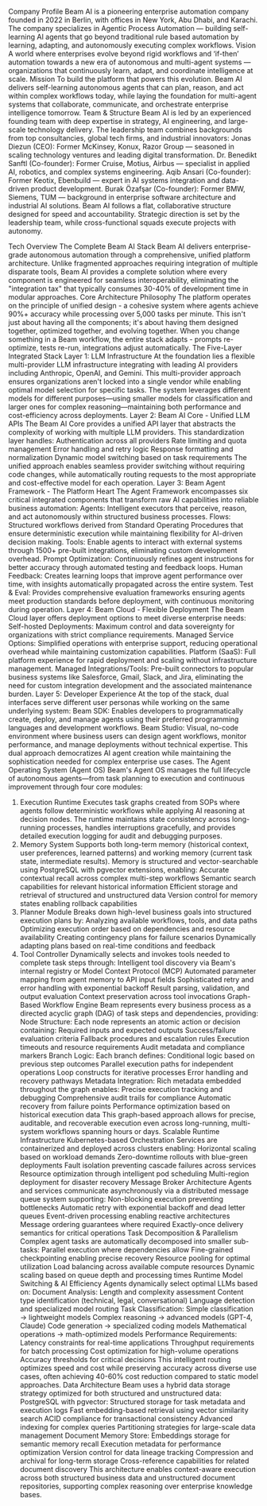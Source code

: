 Company Profile
Beam AI is a pioneering enterprise automation company founded in 2022 in Berlin, with offices in New York, Abu Dhabi, and Karachi. The company specializes in Agentic Process Automation — building self-learning AI agents that go beyond traditional rule based automation by learning, adapting, and autonomously executing complex workflows.
Vision
A world where enterprises evolve beyond rigid workflows and ‘if-then’ automation towards a new era of autonomous and multi-agent systems — organizations that continuously learn, adapt, and coordinate intelligence at scale.
Mission
To build the platform that powers this evolution. Beam AI delivers self-learning autonomous agents that can plan, reason, and act within complex workflows today, while laying the foundation for multi-agent systems that collaborate, communicate, and orchestrate enterprise intelligence tomorrow.
Team & Structure
Beam AI is led by an experienced founding team with deep expertise in strategy, AI engineering, and large-scale technology delivery. The leadership team combines backgrounds from top consultancies, global tech firms, and industrial innovators:
Jonas Diezun (CEO): Former McKinsey, Konux, Razor Group — seasoned in scaling technology ventures and leading digital transformation.
Dr. Benedikt Sanftl (Co-founder): Former Cruise, Motius, Airbus — specialist in applied AI, robotics, and complex systems engineering.
Aqib Ansari (Co-founder): Former Keotix, Ebenbuild — expert in AI systems integration and data-driven product development.
Burak Özafşar (Co-founder): Former BMW, Siemens, TUM — background in enterprise software architecture and industrial AI solutions.
Beam AI follows a flat, collaborative structure designed for speed and accountability. Strategic direction is set by the leadership team, while cross-functional squads execute projects with autonomy. 

Tech Overview
The Complete Beam AI Stack
Beam AI delivers enterprise-grade autonomous automation through a comprehensive, unified platform architecture. Unlike fragmented approaches requiring integration of multiple disparate tools, Beam AI provides a complete solution where every component is engineered for seamless interoperability, eliminating the "integration tax" that typically consumes 30-40% of development time in modular approaches.
Core Architecture Philosophy
The platform operates on the principle of unified design - a cohesive system where agents achieve 90%+ accuracy while processing over 5,000 tasks per minute. This isn't just about having all the components; it's about having them designed together, optimized together, and evolving together. When you change something in a Beam workflow, the entire stack adapts - prompts re-optimize, tests re-run, integrations adjust automatically.
The Five-Layer Integrated Stack
Layer 1: LLM Infrastructure At the foundation lies a flexible multi-provider LLM infrastructure integrating with leading AI providers including Anthropic, OpenAI, and Gemini. This multi-provider approach ensures organizations aren't locked into a single vendor while enabling optimal model selection for specific tasks. The system leverages different models for different purposes—using smaller models for classification and larger ones for complex reasoning—maintaining both performance and cost-efficiency across deployments.
Layer 2: Beam AI Core - Unified LLM APIs The Beam AI Core provides a unified API layer that abstracts the complexity of working with multiple LLM providers. This standardization layer handles:
Authentication across all providers
Rate limiting and quota management
Error handling and retry logic
Response formatting and normalization
Dynamic model switching based on task requirements
The unified approach enables seamless provider switching without requiring code changes, while automatically routing requests to the most appropriate and cost-effective model for each operation.
Layer 3: Beam Agent Framework - The Platform Heart The Agent Framework encompasses six critical integrated components that transform raw AI capabilities into reliable business automation:
Agents: Intelligent executors that perceive, reason, and act autonomously within structured business processes.
Flows: Structured workflows derived from Standard Operating Procedures that ensure deterministic execution while maintaining flexibility for AI-driven decision making.
Tools: Enable agents to interact with external systems through 1500+ pre-built integrations, eliminating custom development overhead.
Prompt Optimization: Continuously refines agent instructions for better accuracy through automated testing and feedback loops.
Human Feedback: Creates learning loops that improve agent performance over time, with insights automatically propagated across the entire system.
Test & Eval: Provides comprehensive evaluation frameworks ensuring agents meet production standards before deployment, with continuous monitoring during operation.
Layer 4: Beam Cloud - Flexible Deployment The Beam Cloud layer offers deployment options to meet diverse enterprise needs:
Self-hosted Deployments: Maximum control and data sovereignty for organizations with strict compliance requirements.
Managed Service Options: Simplified operations with enterprise support, reducing operational overhead while maintaining customization capabilities.
Platform (SaaS): Full platform experience for rapid deployment and scaling without infrastructure management.
Managed Integrations/Tools: Pre-built connectors to popular business systems like Salesforce, Gmail, Slack, and Jira, eliminating the need for custom integration development and the associated maintenance burden.
Layer 5: Developer Experience At the top of the stack, dual interfaces serve different user personas while working on the same underlying system:
Beam SDK: Enables developers to programmatically create, deploy, and manage agents using their preferred programming languages and development workflows.
Beam Studio: Visual, no-code environment where business users can design agent workflows, monitor performance, and manage deployments without technical expertise.
This dual approach democratizes AI agent creation while maintaining the sophistication needed for complex enterprise use cases.
The Agent Operating System (Agent OS)
Beam's Agent OS manages the full lifecycle of autonomous agents—from task planning to execution and continuous improvement through four core modules:
1. Execution Runtime Executes task graphs created from SOPs where agents follow deterministic workflows while applying AI reasoning at decision nodes. The runtime maintains state consistency across long-running processes, handles interruptions gracefully, and provides detailed execution logging for audit and debugging purposes.
2. Memory System Supports both long-term memory (historical context, user preferences, learned patterns) and working memory (current task state, intermediate results). Memory is structured and vector-searchable using PostgreSQL with pgvector extensions, enabling:
Accurate contextual recall across complex multi-step workflows
Semantic search capabilities for relevant historical information
Efficient storage and retrieval of structured and unstructured data
Version control for memory states enabling rollback capabilities
3. Planner Module Breaks down high-level business goals into structured execution plans by:
Analyzing available workflows, tools, and data paths
Optimizing execution order based on dependencies and resource availability
Creating contingency plans for failure scenarios
Dynamically adapting plans based on real-time conditions and feedback
4. Tool Controller Dynamically selects and invokes tools needed to complete task steps through:
Intelligent tool discovery via Beam's internal registry or Model Context Protocol (MCP)
Automated parameter mapping from agent memory to API input fields
Sophisticated retry and error handling with exponential backoff
Result parsing, validation, and output evaluation
Context preservation across tool invocations
Graph-Based Workflow Engine
Beam represents every business process as a directed acyclic graph (DAG) of task steps and dependencies, providing:
Node Structure: Each node represents an atomic action or decision containing:
Required inputs and expected outputs
Success/failure evaluation criteria
Fallback procedures and escalation rules
Execution timeouts and resource requirements
Audit metadata and compliance markers
Branch Logic: Each branch defines:
Conditional logic based on previous step outcomes
Parallel execution paths for independent operations
Loop constructs for iterative processes
Error handling and recovery pathways
Metadata Integration: Rich metadata embedded throughout the graph enables:
Precise execution tracking and debugging
Comprehensive audit trails for compliance
Automatic recovery from failure points
Performance optimization based on historical execution data
This graph-based approach allows for precise, auditable, and recoverable execution even across long-running, multi-system workflows spanning hours or days.
Scalable Runtime Infrastructure
Kubernetes-based Orchestration Services are containerized and deployed across clusters enabling:
Horizontal scaling based on workload demands
Zero-downtime rollouts with blue-green deployments
Fault isolation preventing cascade failures across services
Resource optimization through intelligent pod scheduling
Multi-region deployment for disaster recovery
Message Broker Architecture Agents and services communicate asynchronously via a distributed message queue system supporting:
Non-blocking execution preventing bottlenecks
Automatic retry with exponential backoff and dead letter queues
Event-driven processing enabling reactive architectures
Message ordering guarantees where required
Exactly-once delivery semantics for critical operations
Task Decomposition & Parallelism Complex agent tasks are automatically decomposed into smaller sub-tasks:
Parallel execution where dependencies allow
Fine-grained checkpointing enabling precise recovery
Resource pooling for optimal utilization
Load balancing across available compute resources
Dynamic scaling based on queue depth and processing times
Runtime Model Switching & AI Efficiency
Agents dynamically select optimal LLMs based on:
Document Analysis:
Length and complexity assessment
Content type identification (technical, legal, conversational)
Language detection and specialized model routing
Task Classification:
Simple classification → lightweight models
Complex reasoning → advanced models (GPT-4, Claude)
Code generation → specialized coding models
Mathematical operations → math-optimized models
Performance Requirements:
Latency constraints for real-time applications
Throughput requirements for batch processing
Cost optimization for high-volume operations
Accuracy thresholds for critical decisions
This intelligent routing optimizes speed and cost while preserving accuracy across diverse use cases, often achieving 40-60% cost reduction compared to static model approaches.
Data Architecture
Beam uses a hybrid data storage strategy optimized for both structured and unstructured data:
PostgreSQL with pgvector:
Structured storage for task metadata and execution logs
Fast embedding-based retrieval using vector similarity search
ACID compliance for transactional consistency
Advanced indexing for complex queries
Partitioning strategies for large-scale data management
Document Memory Store:
Embeddings storage for semantic memory recall
Execution metadata for performance optimization
Version control for data lineage tracking
Compression and archival for long-term storage
Cross-reference capabilities for related document discovery
This architecture enables context-aware execution across both structured business data and unstructured document repositories, supporting complex reasoning over enterprise knowledge bases.
